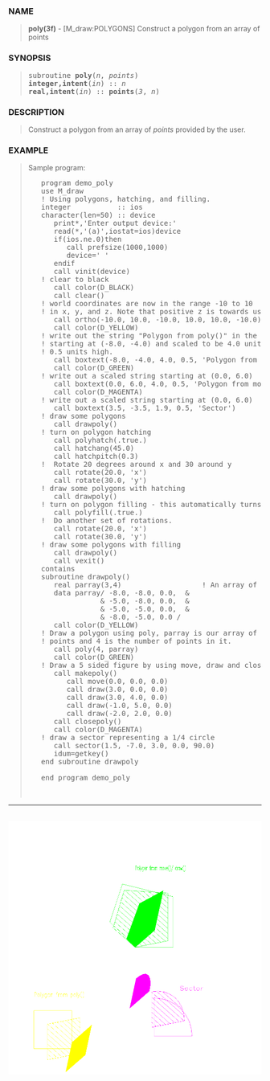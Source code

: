 <?
<body>
  <a name="top" id="top"></a>
  <div id="Container">
    <div id="Content">
      <div class="c256">
      </div><a name="0"></a>
      <h3><a name="0">NAME</a></h3>
      <blockquote>
        <b>poly(3f)</b> - [M_draw:POLYGONS] Construct a polygon from an array of points <b></b>
      </blockquote><a name="contents" id="contents"></a>
      <h3><a name="4">SYNOPSIS</a></h3>
      <blockquote>
        <pre>
subroutine <b>poly</b>(<i>n</i>, <i>points</i>)
<b>integer,intent</b>(<i>in</i>) :: <i>n</i>
<b>real,intent</b>(<i>in</i>) :: <b>points</b>(<i>3</i>, <i>n</i>)
</pre>
      </blockquote><a name="2"></a>
      <h3><a name="2">DESCRIPTION</a></h3>
      <blockquote>
        <p>Construct a polygon from an array of <i>points</i> provided by the user.</p>
      </blockquote><a name="3"></a>
      <h3><a name="3">EXAMPLE</a></h3>
      <blockquote>
        Sample program:
        <pre>
   program demo_poly
   use M_draw
   ! Using polygons, hatching, and filling.
   integer           :: ios
   character(len=50) :: device
      print*,'Enter output device:'
      read(*,'(a)',iostat=ios)device
      if(ios.ne.0)then
         call prefsize(1000,1000)
         device=' '
      endif
      call vinit(device)
   ! clear to black
      call color(D_BLACK)
      call clear()
   ! world coordinates are now in the range -10 to 10
   ! in x, y, and z. Note that positive z is towards us.
      call ortho(-10.0, 10.0, -10.0, 10.0, 10.0, -10.0)
      call color(D_YELLOW)
   ! write out the string "Polygon from poly()" in the
   ! starting at (-8.0, -4.0) and scaled to be 4.0 units long,
   ! 0.5 units high.
      call boxtext(-8.0, -4.0, 4.0, 0.5, 'Polygon from poly()')
      call color(D_GREEN)
   ! write out a scaled string starting at (0.0, 6.0)
      call boxtext(0.0, 6.0, 4.0, 0.5, 'Polygon from move()/ draw()')
      call color(D_MAGENTA)
   ! write out a scaled string starting at (0.0, 6.0)
      call boxtext(3.5, -3.5, 1.9, 0.5, 'Sector')
   ! draw some polygons
      call drawpoly()
   ! turn on polygon hatching
      call polyhatch(.true.)
      call hatchang(45.0)
      call hatchpitch(0.3)
   !  Rotate 20 degrees around x and 30 around y
      call rotate(20.0, 'x')
      call rotate(30.0, 'y')
   ! draw some polygons with hatching
      call drawpoly()
   ! turn on polygon filling - this automatically turns off hatching
      call polyfill(.true.)
   !  Do another set of rotations.
      call rotate(20.0, 'x')
      call rotate(30.0, 'y')
   ! draw some polygons with filling
      call drawpoly()
      call vexit()
   contains
   subroutine drawpoly()
      real parray(3,4)                   ! An array of points for a polygon
      data parray/ -8.0, -8.0, 0.0,  &amp;
                 &amp; -5.0, -8.0, 0.0,  &amp;
                 &amp; -5.0, -5.0, 0.0,  &amp;
                 &amp; -8.0, -5.0, 0.0 /
      call color(D_YELLOW)
   ! Draw a polygon using poly, parray is our array of
   ! points and 4 is the number of points in it.
      call poly(4, parray)
      call color(D_GREEN)
   ! Draw a 5 sided figure by using move, draw and closepoly.
      call makepoly()
         call move(0.0, 0.0, 0.0)
         call draw(3.0, 0.0, 0.0)
         call draw(3.0, 4.0, 0.0)
         call draw(-1.0, 5.0, 0.0)
         call draw(-2.0, 2.0, 0.0)
      call closepoly()
      call color(D_MAGENTA)
   ! draw a sector representing a 1/4 circle
      call sector(1.5, -7.0, 3.0, 0.0, 90.0)
      idum=getkey()
   end subroutine drawpoly
<br />   end program demo_poly
<br />
</pre>
      </blockquote>
      <hr />
      <br />
      <div class="c256"><img src="../images/poly.3m_draw.gif" /></div>
    </div>
  </div>
</body>
